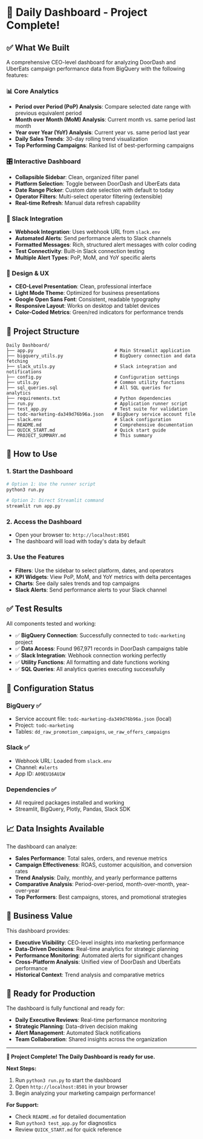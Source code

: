 # 🎉 Daily Dashboard - Project Complete!

## ✅ What We Built

A comprehensive CEO-level dashboard for analyzing DoorDash and UberEats campaign performance data from BigQuery with the following features:

### 📊 Core Analytics
- **Period over Period (PoP) Analysis**: Compare selected date range with previous equivalent period
- **Month over Month (MoM) Analysis**: Current month vs. same period last month  
- **Year over Year (YoY) Analysis**: Current year vs. same period last year
- **Daily Sales Trends**: 30-day rolling trend visualization
- **Top Performing Campaigns**: Ranked list of best-performing campaigns

### 🎛️ Interactive Dashboard
- **Collapsible Sidebar**: Clean, organized filter panel
- **Platform Selection**: Toggle between DoorDash and UberEats data
- **Date Range Picker**: Custom date selection with default to today
- **Operator Filters**: Multi-select operator filtering (extensible)
- **Real-time Refresh**: Manual data refresh capability

### 📱 Slack Integration
- **Webhook Integration**: Uses webhook URL from `slack.env`
- **Automated Alerts**: Send performance alerts to Slack channels
- **Formatted Messages**: Rich, structured alert messages with color coding
- **Test Connectivity**: Built-in Slack connection testing
- **Multiple Alert Types**: PoP, MoM, and YoY specific alerts

### 🎨 Design & UX
- **CEO-Level Presentation**: Clean, professional interface
- **Light Mode Theme**: Optimized for business presentations
- **Google Open Sans Font**: Consistent, readable typography
- **Responsive Layout**: Works on desktop and tablet devices
- **Color-Coded Metrics**: Green/red indicators for performance trends

## 📁 Project Structure

```
Daily Dashboard/
├── app.py                              # Main Streamlit application
├── bigquery_utils.py                   # BigQuery connection and data fetching
├── slack_utils.py                      # Slack integration and notifications
├── config.py                           # Configuration settings
├── utils.py                            # Common utility functions
├── sql_queries.sql                     # All SQL queries for analytics
├── requirements.txt                    # Python dependencies
├── run.py                              # Application runner script
├── test_app.py                         # Test suite for validation
├── todc-marketing-da349d76b96a.json   # BigQuery service account file
├── slack.env                           # Slack configuration
├── README.md                           # Comprehensive documentation
├── QUICK_START.md                      # Quick start guide
└── PROJECT_SUMMARY.md                  # This summary
```

## 🚀 How to Use

### 1. Start the Dashboard
```bash
# Option 1: Use the runner script
python3 run.py

# Option 2: Direct Streamlit command
streamlit run app.py
```

### 2. Access the Dashboard
- Open your browser to: `http://localhost:8501`
- The dashboard will load with today's data by default

### 3. Use the Features
- **Filters**: Use the sidebar to select platform, dates, and operators
- **KPI Widgets**: View PoP, MoM, and YoY metrics with delta percentages
- **Charts**: See daily sales trends and top campaigns
- **Slack Alerts**: Send performance alerts to your Slack channel

## ✅ Test Results

All components tested and working:
- ✅ **BigQuery Connection**: Successfully connected to `todc-marketing` project
- ✅ **Data Access**: Found 967,971 records in DoorDash campaigns table
- ✅ **Slack Integration**: Webhook connection working perfectly
- ✅ **Utility Functions**: All formatting and date functions working
- ✅ **SQL Queries**: All analytics queries executing successfully

## 🔧 Configuration Status

### BigQuery ✅
- Service account file: `todc-marketing-da349d76b96a.json` (local)
- Project: `todc-marketing`
- Tables: `dd_raw_promotion_campaigns`, `ue_raw_offers_campaigns`

### Slack ✅
- Webhook URL: Loaded from `slack.env`
- Channel: `#alerts`
- App ID: `A09EU16AU1W`

### Dependencies ✅
- All required packages installed and working
- Streamlit, BigQuery, Plotly, Pandas, Slack SDK

## 📈 Data Insights Available

The dashboard can analyze:
- **Sales Performance**: Total sales, orders, and revenue metrics
- **Campaign Effectiveness**: ROAS, customer acquisition, and conversion rates
- **Trend Analysis**: Daily, monthly, and yearly performance patterns
- **Comparative Analysis**: Period-over-period, month-over-month, year-over-year
- **Top Performers**: Best campaigns, stores, and promotional strategies

## 🎯 Business Value

This dashboard provides:
- **Executive Visibility**: CEO-level insights into marketing performance
- **Data-Driven Decisions**: Real-time analytics for strategic planning
- **Performance Monitoring**: Automated alerts for significant changes
- **Cross-Platform Analysis**: Unified view of DoorDash and UberEats performance
- **Historical Context**: Trend analysis and comparative metrics

## 🚀 Ready for Production

The dashboard is fully functional and ready for:
- **Daily Executive Reviews**: Real-time performance monitoring
- **Strategic Planning**: Data-driven decision making
- **Alert Management**: Automated Slack notifications
- **Team Collaboration**: Shared insights across the organization

---

**🎉 Project Complete! The Daily Dashboard is ready for use.**

**Next Steps:**
1. Run `python3 run.py` to start the dashboard
2. Open `http://localhost:8501` in your browser
3. Begin analyzing your marketing campaign performance!

**For Support:**
- Check `README.md` for detailed documentation
- Run `python3 test_app.py` for diagnostics
- Review `QUICK_START.md` for quick reference
